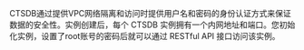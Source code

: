 
CTSDB通过提供VPC网络隔离和访问时提供用户名和密码的身份认证方式来保证数据的安全性。实例创建后，每个 CTSDB 实例拥有一个内网地址和端口。您初始化实例，设置了root账号的密码后就可以通过 RESTful API 接口访问该实例。
